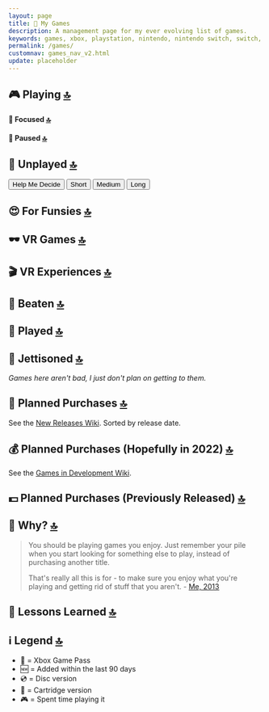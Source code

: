 ```yaml
---
layout: page
title: 🔮 My Games
description: A management page for my ever evolving list of games.
keywords: games, xbox, playstation, nintendo, nintendo switch, switch, oculus quest, oculus, quest, virtual reality, vr
permalink: /games/
customnav: games_nav_v2.html
update: placeholder
---
```


<a id="playing"></a>

## 🎮 Playing [🔝][top]

#### 👀 Focused [🔝][top]

<div id="games-playing"></div>

<a id="paused"></a>
#### 🚥 Paused [🔝][top]

<div id="games-paused"></div>

<a id="unplayed"></a>
## 👾 Unplayed [🔝][top]

<button onclick="suggestRandomGame('any')">Help Me Decide</button>
<button onclick="suggestRandomGame('short')">Short</button>
<button onclick="suggestRandomGame('medium')">Medium</button>
<button onclick="suggestRandomGame('long')">Long</button>

<div id="games-unplayed"></div>

<a id="fun"></a>

## 😍 For Funsies [🔝][top]

<div id="games-fun"></div>

<a id="vr-games"></a>

## 🕶 VR Games [🔝][top]

<div id="games-vr-games"></div>

<a id="vr-experiences"></a>

## 🎬 VR Experiences [🔝][top]

<div id="games-vr-experiences"></div>

<!-- 
<a id="awaiting-content"></a>

## 📆 Awaiting Content [🔝][top]

<div id="games-awaiting-content"></div>
-->

<a id="beaten"></a>

## 🏁 Beaten [🔝][top]

<div id="games-beaten"></div>

<a id="played"></a>

## 🛝 Played  [🔝][top]

<div id="games-played"></div>

<a id="jettisoned"></a>

## 🚀 Jettisoned [🔝][top]

_Games here aren't bad, I just don't plan on getting to them._

<div id="games-jettisoned"></div>

<a id="purchases"></a>

## 💸 Planned Purchases [🔝][top]

See the [New Releases Wiki][new-releases]. Sorted by release date.

<div id="purchases-planned"></div>

## 💰 Planned Purchases (Hopefully in 2022) [🔝][top]

See the [Games in Development Wiki][games-in-development].

<div id="purchases-hopeful"></div>

## 💵 Planned Purchases (Previously Released) [🔝][top]

<div id="purchases-previous"></div>

<a id="why"></a>

## 💭 Why? [🔝][top]

> You should be playing games you enjoy. Just remember your pile when you start
> looking for something else to play, instead of purchasing another title.
>
> That's really all this is for - to make sure you enjoy what you're playing and getting rid of
> stuff that you aren't. - [Me, 2013][2013 - 12 month pile thread GWJ]

<a id="lessons"></a>

## 📝 Lessons Learned [🔝][top]

<div id="lessons-learned"></div>

<a id="legend"></a>

## ℹ️ Legend [🔝][top]

* 💚 = Xbox Game Pass
* 🆕 = Added within the last 90 days
* 💿 = Disc version
* 💾 = Cartridge version
* 🎮 = Spent time playing it

<script type="text/javascript" src="/assets/javascript/api_functions.js"></script>
<script type="text/javascript" src="/assets/javascript/classes/game.js"></script>
<script type="text/javascript" src="/assets/javascript/classes/purchase.js"></script>
<script type="text/javascript" src="/assets/javascript/classes/lesson.js"></script>
<script type="text/javascript" src="/assets/javascript/games.js"></script>

[top]: #page-top
[new-releases]: https://en.wikipedia.org/wiki/2022_in_video_games#Game_releases
[games-in-development]: https://en.wikipedia.org/wiki/List_of_video_games_in_development
[2013 - 12 month pile thread GWJ]: https://www.gamerswithjobs.com/node/1283851?page=6#comment-12179406
